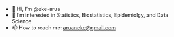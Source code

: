 - 👋 Hi, I’m @eke-arua
- 👀 I’m interested in Statistics, Biostatistics, Epidemiolgy, and Data Science
- 📫 How to reach me: aruaneke@gmail.com

<!---
eke-arua/eke-arua is a ✨ special ✨ repository because its `README.md` (this file) appears on your GitHub profile.
You can click the Preview link to take a look at your changes.
--->
